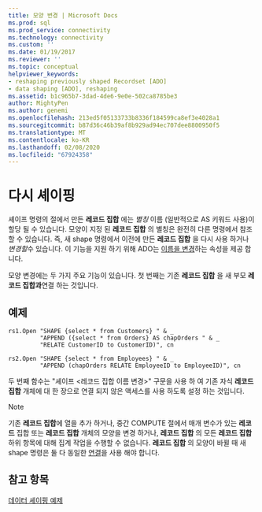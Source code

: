 ```yaml
---
title: 모양 변경 | Microsoft Docs
ms.prod: sql
ms.prod_service: connectivity
ms.technology: connectivity
ms.custom: ''
ms.date: 01/19/2017
ms.reviewer: ''
ms.topic: conceptual
helpviewer_keywords:
- reshaping previously shaped Recordset [ADO]
- data shaping [ADO], reshaping
ms.assetid: b1c965b7-3dad-4de6-9e0e-502ca8785be3
author: MightyPen
ms.author: genemi
ms.openlocfilehash: 213ed5f05133733b8336f184599ca8ef3e4028a1
ms.sourcegitcommit: b87d36c46b39af8b929ad94ec707dee8800950f5
ms.translationtype: MT
ms.contentlocale: ko-KR
ms.lasthandoff: 02/08/2020
ms.locfileid: "67924358"
---
```

# <a name="reshaping"></a>다시 셰이핑
셰이프 명령의 절에서 만든 **레코드 집합** 에는 *별칭* 이름 (일반적으로 AS 키워드 사용)이 할당 될 수 있습니다. 모양이 지정 된 **레코드 집합** 의 별칭은 완전히 다른 명령에서 참조할 수 있습니다. 즉, 새 shape 명령에서 이전에 만든 **레코드 집합** 을 다시 사용 하거나 *변경할*수 있습니다. 이 기능을 지원 하기 위해 ADO는 [이름을 변경](../../../ado/reference/ado-api/reshape-name-property-dynamic-ado.md)하는 속성을 제공 합니다.  
  
 모양 변경에는 두 가지 주요 기능이 있습니다. 첫 번째는 기존 **레코드 집합** 을 새 부모 **레코드 집합과**연결 하는 것입니다.  
  
## <a name="example"></a>예제  
  
```  
rs1.Open "SHAPE {select * from Customers} " & _  
         "APPEND ({select * from Orders} AS chapOrders " & _  
         "RELATE CustomerID to CustomerID)", cn  
  
rs2.Open "SHAPE {select * from Employees} " & _  
         "APPEND (chapOrders RELATE EmployeeID to EmployeeID)", cn  
```  
  
 두 번째 함수는 "셰이프 \<레코드 집합 이름 변경>" 구문을 사용 하 여 기존 자식 **레코드 집합** 개체에 대 한 장으로 연결 되지 않은 액세스를 사용 하도록 설정 하는 것입니다.  
  
> [!NOTE]
>  기존 **레코드 집합**에 열을 추가 하거나, 중간 COMPUTE 절에서 매개 변수가 있는 **레코드** 집합 또는 **레코드 집합** 개체의 모양을 변경 하거나, **레코드 집합** 의 모든 **레코드 집합** 하위 항목에 대해 집계 작업을 수행할 수 없습니다. **레코드 집합** 의 모양이 바뀔 때 새 shape 명령은 둘 다 동일한 [연결](../../../ado/reference/ado-api/connection-object-ado.md)을 사용 해야 합니다.  
  
## <a name="see-also"></a>참고 항목  
 [데이터 셰이핑 예제](../../../ado/guide/data/data-shaping-example.md)
